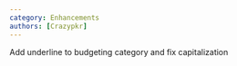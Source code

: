 ```yaml
---
category: Enhancements
authors: [Crazypkr]
---
```


Add underline to budgeting category and fix capitalization
